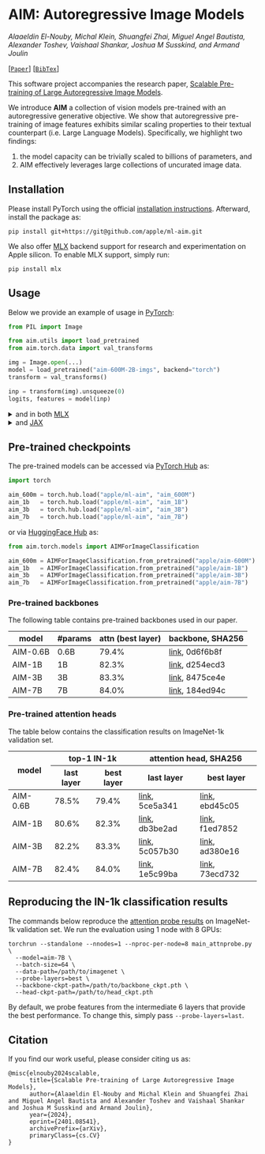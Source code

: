 # AIM: Autoregressive Image Models

*Alaaeldin El-Nouby, Michal Klein, Shuangfei Zhai, Miguel Angel Bautista, Alexander Toshev, Vaishaal Shankar,
Joshua M Susskind, and Armand Joulin*

[[`Paper`](https://arxiv.org/abs/2401.08541)]  [[`BibTex`](#citation)]

This software project accompanies the research paper, [Scalable Pre-training of Large Autoregressive Image Models](https://arxiv.org/abs/2401.08541).

We introduce **AIM** a collection of vision models pre-trained with an autoregressive generative objective.
We show that autoregressive pre-training of image features exhibits similar scaling properties to their
textual counterpart (i.e. Large Language Models). Specifically, we highlight two findings:
1. the model capacity can be trivially scaled to billions of parameters, and
2. AIM effectively leverages large collections of uncurated image data.

## Installation
Please install PyTorch using the official [installation instructions](https://pytorch.org/get-started/locally/).
Afterward, install the package as:
```commandline
pip install git+https://git@github.com/apple/ml-aim.git
```
We also offer [MLX](https://github.com/ml-explore/mlx) backend support for research and experimentation on Apple silicon.
To enable MLX support, simply run:
```commandline
pip install mlx
```

## Usage
Below we provide an example of usage in [PyTorch](https://pytorch.org/):
```python
from PIL import Image

from aim.utils import load_pretrained
from aim.torch.data import val_transforms

img = Image.open(...)
model = load_pretrained("aim-600M-2B-imgs", backend="torch")
transform = val_transforms()

inp = transform(img).unsqueeze(0)
logits, features = model(inp)
```

<details>
<summary>and in both <a href="https://ml-explore.github.io/mlx/">MLX</a></summary>

```python
from PIL import Image
import mlx.core as mx

from aim.utils import load_pretrained
from aim.torch.data import val_transforms

img = Image.open(...)
model = load_pretrained("aim-600M-2B-imgs", backend="mlx")
transform = val_transforms()

inp = transform(img).unsqueeze(0)
inp = mx.array(inp.numpy())
logits, features = model(inp)
```
</details>

<details>
<summary>and <a href="https://jax.readthedocs.io/">JAX</a></summary>

```python
from PIL import Image
import jax.numpy as jnp

from aim.utils import load_pretrained
from aim.torch.data import val_transforms

img = Image.open(...)
model, params = load_pretrained("aim-600M-2B-imgs", backend="jax")
transform = val_transforms()

inp = transform(img).unsqueeze(0)
inp = jnp.array(inp)
(logits, features), _ = model.apply(params, inp, mutable=['batch_stats'])
```
</details>

## Pre-trained checkpoints

The pre-trained models can be accessed via [PyTorch Hub](https://pytorch.org/hub/) as:
```python
import torch

aim_600m = torch.hub.load("apple/ml-aim", "aim_600M")
aim_1b   = torch.hub.load("apple/ml-aim", "aim_1B")
aim_3b   = torch.hub.load("apple/ml-aim", "aim_3B")
aim_7b   = torch.hub.load("apple/ml-aim", "aim_7B")
```
or via [HuggingFace Hub](https://huggingface.co/docs/hub/) as:
```python
from aim.torch.models import AIMForImageClassification

aim_600m = AIMForImageClassification.from_pretrained("apple/aim-600M")
aim_1b   = AIMForImageClassification.from_pretrained("apple/aim-1B")
aim_3b   = AIMForImageClassification.from_pretrained("apple/aim-3B")
aim_7b   = AIMForImageClassification.from_pretrained("apple/aim-7B")
```

### Pre-trained backbones

The following table contains pre-trained backbones used in our paper.

<table style="margin: auto">
  <thead>
    <tr>
      <th>model</th>
      <th>#params</th>
      <th>attn (best layer)</th>
      <th>backbone, SHA256</th>
    </tr>
  </thead>
  <tbody>
    <tr>
      <td>AIM-0.6B</td>
      <td>0.6B</td>
      <td>79.4%</td>
      <td><a href="https://huggingface.co/apple/AIM/resolve/main/aim_600m_2bimgs_attnprobe_backbone.pth">link</a>, 0d6f6b8f</td>
    </tr>
    <tr>
      <td>AIM-1B</td>
      <td>1B</td>
      <td>82.3%</td>
      <td><a href="https://huggingface.co/apple/AIM/resolve/main/aim_1b_5bimgs_attnprobe_backbone.pth">link</a>, d254ecd3</td>
    </tr>
    <tr>
      <td>AIM-3B</td>
      <td>3B</td>
      <td>83.3%</td>
      <td><a href="https://huggingface.co/apple/AIM/resolve/main/aim_3b_5bimgs_attnprobe_backbone.pth">link</a>, 8475ce4e</td>
    </tr>
    <tr>
      <td>AIM-7B</td>
      <td>7B</td>
      <td>84.0%</td>
      <td><a href="https://huggingface.co/apple/AIM/resolve/main/aim_7b_5bimgs_attnprobe_backbone.pth">link</a>, 184ed94c</td>
    </tr>
  </tbody>
</table>

### Pre-trained attention heads

The table below contains the classification results on ImageNet-1k validation set.

<table style="margin: auto">
  <thead>
    <tr>
      <th rowspan="2">model</th>
      <th colspan="2">top-1 IN-1k</th>
      <th colspan="2">attention head, SHA256</th>
    </tr>
    <tr>
      <th>last layer</th>
      <th>best layer</th>
      <th>last layer</th>
      <th>best layer</th>
    </tr>
  </thead>

  <tbody>
    <tr>
      <td>AIM-0.6B</td>
      <td>78.5%</td>
      <td>79.4%</td>
      <td><a href="https://huggingface.co/apple/AIM/resolve/main/aim_600m_2bimgs_attnprobe_head_last_layers.pth">link</a>, 5ce5a341</td>
      <td><a href="https://huggingface.co/apple/AIM/resolve/main/aim_600m_2bimgs_attnprobe_head_best_layers.pth">link</a>, ebd45c05</td>
    </tr>
    <tr>
      <td>AIM-1B</td>
      <td>80.6%</td>
      <td>82.3%</td>
      <td><a href="https://huggingface.co/apple/AIM/resolve/main/aim_1b_5bimgs_attnprobe_head_last_layers.pth">link</a>, db3be2ad</td>
      <td><a href="https://huggingface.co/apple/AIM/resolve/main/aim_1b_5bimgs_attnprobe_head_best_layers.pth">link</a>, f1ed7852</td>
    </tr>
    <tr>
      <td>AIM-3B</td>
      <td>82.2%</td>
      <td>83.3%</td>
      <td><a href="https://huggingface.co/apple/AIM/resolve/main/aim_3b_5bimgs_attnprobe_head_last_layers.pth">link</a>, 5c057b30</td>
      <td><a href="https://huggingface.co/apple/AIM/resolve/main/aim_3b_5bimgs_attnprobe_head_best_layers.pth">link</a>, ad380e16</td>
    </tr>
    <tr>
      <td>AIM-7B</td>
      <td>82.4%</td>
      <td>84.0%</td>
      <td><a href="https://huggingface.co/apple/AIM/resolve/main/aim_7b_5bimgs_attnprobe_head_last_layers.pth">link</a>, 1e5c99ba</td>
      <td><a href="https://huggingface.co/apple/AIM/resolve/main/aim_7b_5bimgs_attnprobe_head_best_layers.pth">link</a>, 73ecd732</td>
    </tr>
  </tbody>
</table>

## Reproducing the IN-1k classification results
The commands below reproduce the [attention probe results](#pre-trained-attention-heads) on ImageNet-1k
validation set. We run the evaluation using 1 node with 8 GPUs:
```commandline
torchrun --standalone --nnodes=1 --nproc-per-node=8 main_attnprobe.py \
  --model=aim-7B \
  --batch-size=64 \
  --data-path=/path/to/imagenet \
  --probe-layers=best \
  --backbone-ckpt-path=/path/to/backbone_ckpt.pth \
  --head-ckpt-path=/path/to/head_ckpt.pth
```
By default, we probe features from the intermediate 6 layers that provide the best performance. To change this, simply pass `--probe-layers=last`.

## Citation
If you find our work useful, please consider citing us as:
```
@misc{elnouby2024scalable,
      title={Scalable Pre-training of Large Autoregressive Image Models},
      author={Alaaeldin El-Nouby and Michal Klein and Shuangfei Zhai and Miguel Angel Bautista and Alexander Toshev and Vaishaal Shankar and Joshua M Susskind and Armand Joulin},
      year={2024},
      eprint={2401.08541},
      archivePrefix={arXiv},
      primaryClass={cs.CV}
}
```
